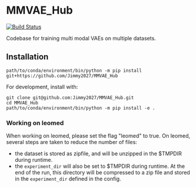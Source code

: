 # MMVAE_Hub
[![Build Status](https://travis-ci.com/Jimmy2027/MMVAE_Hub.svg?branch=main)](https://travis-ci.com/Jimmy2027/MMVAE_Hub)

Codebase for training multi modal VAEs on multiple datasets.

## Installation

```
path/to/conda/environment/bin/python -m pip install git+https://github.com/Jimmy2027/MMVAE_Hub
```

For development, install with: 
```
git clone git@github.com:Jimmy2027/MMVAE_Hub.git
cd MMVAE_Hub
path/to/conda/environment/bin/python -m pip install -e .

```

### Working on leomed
When working on leomed, please set the flag "leomed" to true.
On leomed, several steps are taken to reduce the number of files:
- the dataset is stored as zipfile, and will be unzipped in the $TMPDIR during runtime.
- the `experiment_dir` will also be set to $TMPDIR during runtime. At the end of the run, this directory will be 
  compressed to a zip file and stored in the `experiment_dir` defined in the config. 